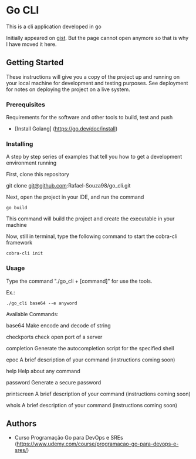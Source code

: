 # Go CLI

This is a cli application developed in go

Initially appeared on
[gist](https://gist.github.com/PurpleBooth/109311bb0361f32d87a2). But the page cannot open anymore so that is why I have moved it here.

## Getting Started

These instructions will give you a copy of the project up and running on
your local machine for development and testing purposes. See deployment
for notes on deploying the project on a live system.

### Prerequisites

Requirements for the software and other tools to build, test and push 
- [Install Golang] (https://go.dev/doc/install)


### Installing

A step by step series of examples that tell you how to get a development
environment running

First, clone this repository

   git clone git@github.com:Rafael-Souza98/go_cli.git

Next, open the project in your IDE, and run the command

    go build

This command will build the project and create the executable in your machine

Now, still in terminal, type the following command to start the cobra-cli framework

    cobra-cli init
   
### Usage

Type the command "./go_cli + [command]" for use the tools.

Ex.:

    ./go_cli base64 --e anyword

Available Commands:

  base64      Make encode and decode of string 

  checkports  check open port of a server

  completion  Generate the autocompletion script for the specified shell

  epoc        A brief description of your command (instructions coming soon)

  help        Help about any command

  password    Generate a secure password

  printscreen A brief description of your command (instructions coming soon)

  whois       A brief description of your command (instructions coming soon)
  



## Authors

  - Curso Programação Go para DevOps e SREs (https://www.udemy.com/course/programacao-go-para-devops-e-sres/)






